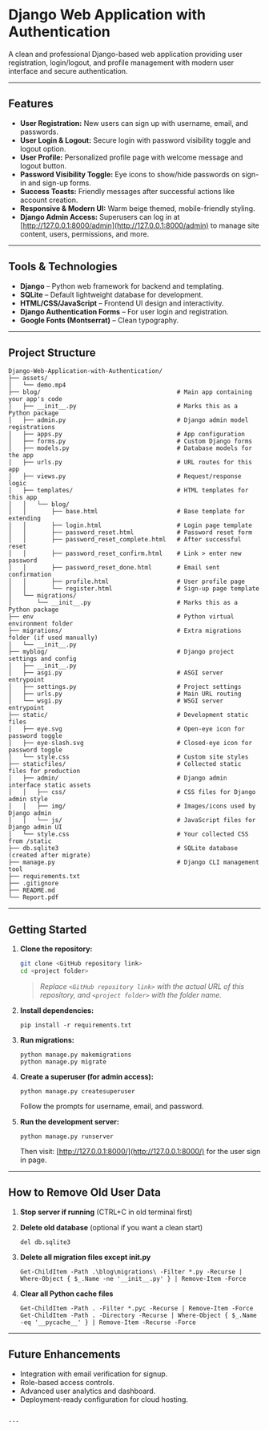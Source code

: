 # Django Web Application with Authentication

A clean and professional Django-based web application providing user registration, login/logout, and profile management with modern user interface and secure authentication.

---

## Features

- **User Registration:** New users can sign up with username, email, and passwords.
- **User Login & Logout:** Secure login with password visibility toggle and logout option.
- **User Profile:** Personalized profile page with welcome message and logout button.
- **Password Visibility Toggle:** Eye icons to show/hide passwords on sign-in and sign-up forms.
- **Success Toasts:** Friendly messages after successful actions like account creation.
- **Responsive & Modern UI:** Warm beige themed, mobile-friendly styling.
- **Django Admin Access:** Superusers can log in at [http://127.0.0.1:8000/admin](http://127.0.0.1:8000/admin) to manage site content, users, permissions, and more.

---

## Tools & Technologies

- **Django** – Python web framework for backend and templating.
- **SQLite** – Default lightweight database for development.
- **HTML/CSS/JavaScript** – Frontend UI design and interactivity.
- **Django Authentication Forms** – For user login and registration.
- **Google Fonts (Montserrat)** – Clean typography.

---

## Project Structure

```
Django-Web-Application-with-Authentication/
├── assets/
│   └── demo.mp4
├── blog/                                      # Main app containing your app's code
│   ├── __init__.py                            # Marks this as a Python package
│   ├── admin.py                               # Django admin model registrations
│   ├── apps.py                                # App configuration
│   ├── forms.py                               # Custom Django forms
│   ├── models.py                              # Database models for the app
│   ├── urls.py                                # URL routes for this app
│   ├── views.py                               # Request/response logic
│   ├── templates/                             # HTML templates for this app
│   │   └── blog/
│   │       ├── base.html                      # Base template for extending
│   │       ├── login.html                     # Login page template
│   │       ├── password_reset.html            # Password reset form
│   │       ├── password_reset_complete.html   # After successful reset
│   │       ├── password_reset_confirm.html    # Link > enter new password
│   │       ├── password_reset_done.html       # Email sent confirmation
│   │       ├── profile.html                   # User profile page
│   │       └── register.html                  # Sign-up page template
│   └── migrations/
│       └── __init__.py                        # Marks this as a Python package
├── env                                        # Python virtual environment folder
├── migrations/                                # Extra migrations folder (if used manually)
│   └── __init__.py
├── myblog/                                    # Django project settings and config
│   ├── __init__.py
│   ├── asgi.py                                # ASGI server entrypoint
│   ├── settings.py                            # Project settings
│   ├── urls.py                                # Main URL routing
│   └── wsgi.py                                # WSGI server entrypoint
├── static/                                    # Development static files
│   ├── eye.svg                                # Open-eye icon for password toggle
│   ├── eye-slash.svg                          # Closed-eye icon for password toggle
│   └── style.css                              # Custom site styles
├── staticfiles/                               # Collected static files for production
│   ├── admin/                                 # Django admin interface static assets
│   │   ├── css/                               # CSS files for Django admin style
│   │   ├── img/                               # Images/icons used by Django admin
│   │   └── js/                                # JavaScript files for Django admin UI
│   └── style.css                              # Your collected CSS from /static
├── db.sqlite3                                 # SQLite database (created after migrate)
├── manage.py                                  # Django CLI management tool
├── requirements.txt
├── .gitignore
├── README.md
└── Report.pdf
```

---

## Getting Started

1. **Clone the repository:**
   ```bash
   git clone <GitHub repository link>
   cd <project folder>
   ```
   > _Replace `<GitHub repository link>` with the actual URL of this repository, and `<project folder>` with the folder name._

2. **Install dependencies:**
   ```
   pip install -r requirements.txt
   ```

3. **Run migrations:**
   ```
   python manage.py makemigrations
   python manage.py migrate
   ```

4. **Create a superuser (for admin access):**
   ```
   python manage.py createsuperuser
   ```
   Follow the prompts for username, email, and password.

5. **Run the development server:**
   ```
   python manage.py runserver
   ```
   Then visit: [http://127.0.0.1:8000/](http://127.0.0.1:8000/) for the user sign in page.

---

## How to Remove Old User Data

1. **Stop server if running** (CTRL+C in old terminal first)

2. **Delete old database** (optional if you want a clean start)
    ```
    del db.sqlite3
    ```

3. **Delete all migration files except __init__.py**

    ```
    Get-ChildItem -Path .\blog\migrations\ -Filter *.py -Recurse | Where-Object { $_.Name -ne '__init__.py' } | Remove-Item -Force
    ```

4. **Clear all Python cache files**

    ```
    Get-ChildItem -Path . -Filter *.pyc -Recurse | Remove-Item -Force
    Get-ChildItem -Path . -Directory -Recurse | Where-Object { $_.Name -eq '__pycache__' } | Remove-Item -Recurse -Force
    ```
    
---

## Future Enhancements

- Integration with email verification for signup.
- Role-based access controls.
- Advanced user analytics and dashboard.
- Deployment-ready configuration for cloud hosting.
```

---